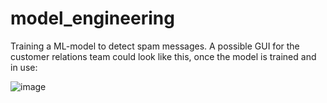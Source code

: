 # model_engineering

Training a ML-model to detect spam messages. A possible GUI for the customer relations team could look like this, once the model is trained and in use:

![image](https://user-images.githubusercontent.com/57121747/220004392-1878c390-7279-4a28-b2b0-8fa5af22524b.png)


